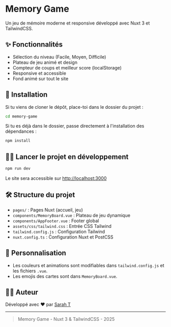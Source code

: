 # Memory Game

Un jeu de mémoire moderne et responsive développé avec Nuxt 3 et TailwindCSS.

## ✨ Fonctionnalités

- Sélection du niveau (Facile, Moyen, Difficile)
- Plateau de jeu animé et design
- Compteur de coups et meilleur score (localStorage)
- Responsive et accessible
- Fond animé sur tout le site

## 🚀 Installation

Si tu viens de cloner le dépôt, place-toi dans le dossier du projet :

```bash
cd memory-game
```

Si tu es déjà dans le dossier, passe directement à l'installation des dépendances :

```bash
npm install
```

## 🏃‍♂️ Lancer le projet en développement

```bash
npm run dev
```

Le site sera accessible sur [http://localhost:3000](http://localhost:3000)

## 🛠️ Structure du projet

- `pages/` : Pages Nuxt (accueil, jeu)
- `components/MemoryBoard.vue` : Plateau de jeu dynamique
- `components/AppFooter.vue` : Footer global
- `assets/css/tailwind.css` : Entrée CSS Tailwind
- `tailwind.config.js` : Configuration Tailwind
- `nuxt.config.ts` : Configuration Nuxt et PostCSS

## 🎨 Personnalisation

- Les couleurs et animations sont modifiables dans `tailwind.config.js` et les fichiers `.vue`.
- Les emojis des cartes sont dans `MemoryBoard.vue`.

## 👩‍💻 Auteur

Développé avec ❤️ par [Sarah T](https://github.com/SarahTld)

---

> Memory Game - Nuxt 3 & TailwindCSS - 2025
